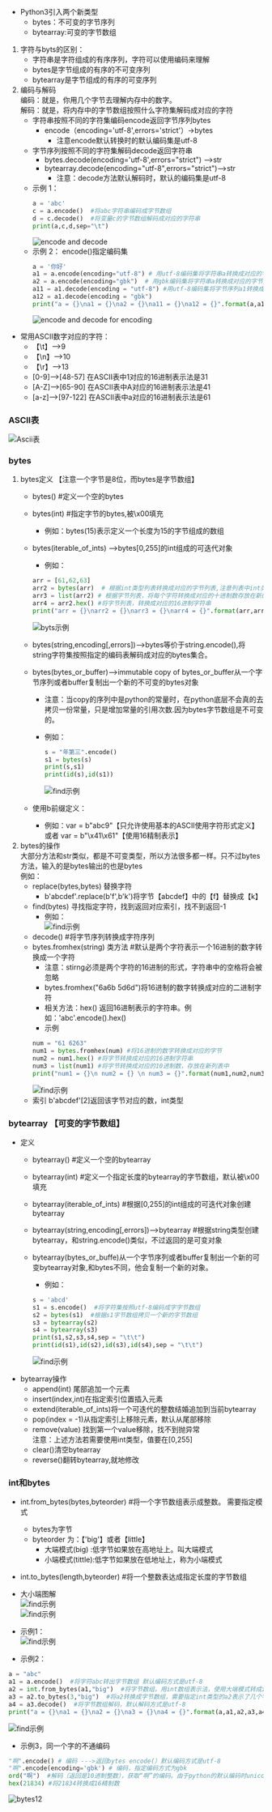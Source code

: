 * Python3引入两个新类型
    * bytes：不可变的字节序列
    * bytearray:可变的字节数组
1. 字符与byts的区别：
    * 字符串是字符组成的有序序列，字符可以使用编码来理解
    * bytes是字节组成的有序的不可变序列
    * bytearray是字节组成的有序的可变序列
2. 编码与解码  
    编码：就是，你用几个字节去理解内存中的数字。  
    解码：就是，将内存中的字节数组按照什么字符集解码成对应的字符
    * 字符串按照不同的字符集编码encode返回字节序列bytes  
        * encode（encoding='utf-8',errors='strict'）->bytes
            * 注意encode默认转换时的默认编码集是utf-8
    * 字节序列按照不同的字符集解码decode返回字符串
        * bytes.decode(encoding='utf-8',errors="strict") -->str 
        * bytearray.decode(encoding="utf-8",errors="strict")-->str  
            * 注意：decode方法默认解码时，默认的编码集是utf-8   
    * 示例 1：
        ````python
        a = 'abc'
        c = a.encode()  #将abc字符串编码成字节数组
        d = c.decode()  #将变量c的字节数组解码成对应的字符串
        print(a,c,d,sep="\t")
        ````
        ![encode and decode](https://raw.githubusercontent.com/1263351411/xdd.github.io/master/img/bytes02.jpg) 
    * 示例 2：  encode()指定编码集
        ````python
        a = '你好'
        a1 = a.encode(encoding="utf-8") # 用utf-8编码集将字符串a转换成对应的字节数组
        a2 = a.encode(encoding="gbk")  # 用gbk编码集将字符串a转换成对应的字节数组
        a11 = a1.decode(encoding = "utf-8") #用utf-8编码集将字节序列a1转换成对应的字符（注意编码时和解码时的编码集要保持一致，不然会出现如下a12乱码）
        a12 = a1.decode(encoding = "gbk")
        print("a = {}\na1 = {}\na2 = {}\na11 = {}\na12 = {}".format(a,a1,a2,a11,a12))
        ````
        ![encode and decode for encoding](https://raw.githubusercontent.com/1263351411/xdd.github.io/master/img/bytes05.jpg)   

* 常用ASCII数字对应的字符：  
    * 【\t】-->9   
    * 【\n】-->10  
    * 【\r】-->13  
    * [0-9]-->[48-57]   在ASCII表中1对应的16进制表示法是31  
    * [A-Z]-->[65-90]   在ASCII表中A对应的16进制表示法是41
    * [a-z]-->[97-122]  在ASCII表中a对应的16进制表示法是61
### ASCII表
![Ascii表](https://raw.githubusercontent.com/1263351411/xdd.github.io/master/img/ASCII表.jpg)
### bytes
1. bytes定义  【注意一个字节是8位，而bytes是字节数组】
    * bytes() #定义一个空的bytes
    * bytes(int) #指定字节的bytes,被\x00填充 
        * 例如：bytes(15)表示定义一个长度为15的字节组成的数组
    * bytes(iterable_of_ints) -->bytes[0,255]的int组成的可迭代对象  
        * 例如：  
        ````python
        arr = [61,62,63]
        arr2 = bytes(arr)  # 根据int类型列表转换成对应的字节列表,注意列表中int类型的值取值范围是【0-255】
        arr3 = list(arr2) # 根据字节列表，将每个字符转换成对应的十进制数存放在新的list列表里面
        arr4 = arr2.hex() #将字节列表，转换成对应的16进制字符串
        print("arr = {}\narr2 = {}\narr3 = {}\narr4 = {}".format(arr,arr2,arr3,arr4))
        ````    
        ![byts示例](https://raw.githubusercontent.com/1263351411/xdd.github.io/master/img/bytes03.jpg) 

    * bytes(string,encoding[,errors])-->bytes等价于string.encode(),将string字符集按照指定的编码表解码成对应的bytes集合。
    * bytes(bytes_or_buffer)-->immutable copy of bytes_or_buffer从一个字节序列或者buffer复制出一个新的不可变的bytes对象  
        * 注意：当copy的序列中是python的常量时，在python底层不会真的去拷贝一份常量，只是增加常量的引用次数.因为bytes字节数组是不可变的。
        * 例如：
            ````python
            s = "年第三".encode()
            s1 = bytes(s)
            print(s,s1)
            print(id(s),id(s1))
            ````  

            ![find示例](https://raw.githubusercontent.com/1263351411/xdd.github.io/master/img/bytes10.jpg)    
    
    * 使用b前缀定义：
        * 例如：var = b"abc9"【只允许使用基本的ASCII使用字符形式定义】或者 var = b"\x41\x61"【使用16精制表示】 
2. bytes的操作  
    大部分方法和str类似，都是不可变类型，所以方法很多都一样。只不过bytes方法，输入的是bytes输出的也是bytes  
例如：  
    * replace(bytes,bytes) 替换字符
        * b'abcdef'.replace(b'f',b'k')将字节【abcdef】中的【f】替换成【k】 
    * find(bytes) 寻找指定字符，找到返回对应索引，找不到返回-1
        * 例如：  
        ![find示例](https://raw.githubusercontent.com/1263351411/xdd.github.io/master/img/bytes01.jpg)   
    * decode()  #将字节序列转换成字符序列
    * bytes.fromhex(string)  类方法 #默认是两个字符表示一个16进制的数字转换成一个字符 
        * 注意：stirng必须是两个字符的16进制的形式，字符串中的空格将会被忽略
        * bytes.fromhex("6a6b 5d6d")将16进制的数字转换成对应的二进制字符
        * 相关方法：hex() 返回16进制表示的字符串。例如：'abc'.encode().hex() 
        * 示例
        ````python
        num = "61 6263"
        num1 = bytes.fromhex(num) #将16进制的数字转换成对应的字节
        num2 = num1.hex() #将字节转换成对应的16进制字符串
        num3 = list(num1) #将字节转换成对应的10进制数，存放在新列表中
        print("num1 = {}\n num2 = {} \n num3 = {}".format(num1,num2,num3))
        ````  
        ![find示例](https://raw.githubusercontent.com/1263351411/xdd.github.io/master/img/bytes04.jpg)  
    * 索引
        b'abcdef'[2]返回该字节对应的数，int类型  
### bytearray 【可变的字节数组】
* 定义
    * bytearray()  #定义一个空的bytearray
    * bytearray(int)    #定义一个指定长度的bytearray的字节数组，默认被\x00填充
    * bytearray(iterable_of_ints)   #根据[0,255]的int组成的可迭代对象创建bytearray
    * bytearray(string,encoding[,errors])-->bytearray  #根据string类型创建bytearray，和string.encode()类似，不过返回的是可变对象
    * bytearray(bytes_or_buffe)从一个字节序列或者buffer复制出一个新的可变bytearray对象,和bytes不同，他会复制一个新的对象。
        * 例如：
        ````python
        s = 'abcd'
        s1 = s.encode()  #将字符集按照utf-8编码成字字节数组
        s2 = bytes(s1)  #根据s1字节数组拷贝一个新的字节数组
        s3 = bytearray(s2)
        s4 = bytearray(s3) 
        print(s1,s2,s3,s4,sep = "\t\t")
        print(id(s1),id(s2),id(s3),id(s4),sep = "\t\t")
        ````  

        ![find示例](https://raw.githubusercontent.com/1263351411/xdd.github.io/master/img/bytes11.jpg)
* bytearray操作
    * append(int) 尾部追加一个元素
    * insert(index,int)在指定索引位置插入元素
    * extend(iterable_of_ints)将一个可迭代的整数结婚追加到当前bytearray
    * pop(index = -1)从指定索引上移除元素，默认从尾部移除
    * remove(value) 找到第一个value移除，找不到抛异常  
    注意：上述方法若需要使用int类型，值要在[0,255]
    * clear()清空bytearray
    * reverse()翻转bytearray,就地修改
### int和bytes  
* int.from_bytes(bytes,byteorder) #将一个字节数组表示成整数。 需要指定模式
    * bytes为字节
    * byteorder 为：【'big'】或者【little】
        * 大端模式(big) :低字节如果放在高地址上。叫大端模式
        * 小端模式(tittle):低字节如果放在低地址上，称为小端模式
* int.to_bytes(length,byteorder) #将一个整数表达成指定长度的字节数组
* 大小端图解  
![find示例](https://raw.githubusercontent.com/1263351411/xdd.github.io/master/img/bytes06.jpg)   
![find示例](https://raw.githubusercontent.com/1263351411/xdd.github.io/master/img/bytes07.jpg)  

* 示例1：   
![find示例](https://raw.githubusercontent.com/1263351411/xdd.github.io/master/img/bytes08.jpg)   
* 示例2： 
````python
a = "abc"
a1 = a.encode()  #将字符abc转出字节数组 默认编码方式是utf-8
a2 = int.from_bytes(a1,"big")  #将字节数组，用int数组表示法，使用大端模式转成int类型
a3 = a2.to_bytes(3,"big")  #将a2转换成字节数组，需要指定int类型的a2表示了几个字节，使用了什么模式
a4 = a3.decode()  #将字节数组解码，默认解码方式是utf-8
print("a = {}\na1 = {}\na2 = {}\na3 = {}\na4 = {}".format(a,a1,a2,a3,a4))
````    
![find示例](https://raw.githubusercontent.com/1263351411/xdd.github.io/master/img/bytes09.jpg)   

* 示例3，同一个字的不通编码
````python
"啊".encode() # 编码 --->返回bytes encode(）默认编码方式是utf-8
"啊".encode(encoding='gbk') # 编码，指定编码方式为gbk
ord("啊")  #解码（返回是10进制整数），获取“啊”的编码。由于python的默认编码时unicode所有获取的是对应unicode编码表的编码
hex(21834) #将21834转换成16精制数
````  
![bytes12](https://raw.githubusercontent.com/1263351411/xdd.github.io/master/img/bytes12.jpg) 
